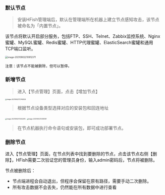 ### 默认节点

> 安装HFish管理端后，默认在管理端所在机器上建立节点感知攻击，该节点被命名为「内置节点」。

该节点将默认开启部分服务，包括FTP、SSH、Telnet、Zabbix监控系统、Nginx蜜罐、MySQL蜜罐、Redis蜜罐、HTTP代理蜜罐、ElasticSearch蜜罐和通用TCP端口监听。

<img src="http://img.threatbook.cn/hfish/image-20210902210912371.png" alt="image-20210902210912371" style="zoom:50%;" />

`注意：该节点不能被删除，但可以暂停。`


### 新增节点

> 进入【节点管理】页面，点击【增加节点】

<img src="http://img.threatbook.cn/hfish/image-20210902172749029.png" alt="image-20210902172749029" style="zoom:33%;" />

> 根据节点设备类型选择对应的安装包和回连地址

<img src="http://img.threatbook.cn/hfish/image-20210902172832815.png" alt="image-20210902172832815" style="zoom:33%;" />

<img src="http://img.threatbook.cn/hfish/image-20210902172916191.png" alt="image-20210902172916191" style="zoom:33%;" />

> 在节点机器执行命令语句或安装包，即可成功部署节点。



### 删除节点

进入【节点管理】页面，在节点列表中找到要删除的节点，点击该节点右侧【删除】，HFish需要二次验证您的管理员身份，输入admin密码后，节点将被删除。

节点被删除后：
- 节点端进程会自动退出，但程序会保留在原有路径，需要手动二次删除。
- 所有攻击数据不会丢失，仍然能在所有数据中进行查看
